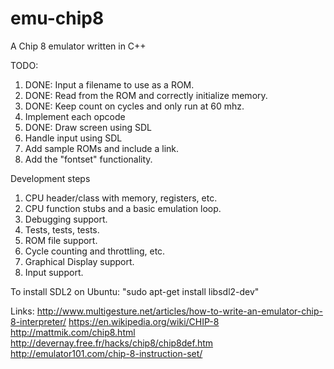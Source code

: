 # emu-chip8
A Chip 8 emulator written in C++


TODO:
1) DONE: Input a filename to use as a ROM.
2) DONE: Read from the ROM and correctly initialize memory.
3) DONE: Keep count on cycles and only run at 60 mhz.
4) Implement each opcode
5) DONE: Draw screen using SDL
6) Handle input using SDL
7) Add sample ROMs and include a link.
8) Add the "fontset" functionality.





Development steps
1) CPU header/class with memory, registers, etc.
2) CPU function stubs and a basic emulation loop.
3) Debugging support.
4) Tests, tests, tests.
5) ROM file support.
6) Cycle counting and throttling, etc.
7) Graphical Display support.
8) Input support.



To install SDL2 on Ubuntu:
"sudo apt-get install libsdl2-dev"


Links:
http://www.multigesture.net/articles/how-to-write-an-emulator-chip-8-interpreter/
https://en.wikipedia.org/wiki/CHIP-8
http://mattmik.com/chip8.html
http://devernay.free.fr/hacks/chip8/chip8def.htm
http://emulator101.com/chip-8-instruction-set/
